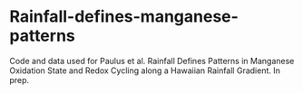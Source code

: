 # Rainfall-defines-manganese-patterns
Code and data used for Paulus et al. Rainfall Defines Patterns in Manganese Oxidation State and Redox Cycling along a Hawaiian Rainfall Gradient. In prep. 
